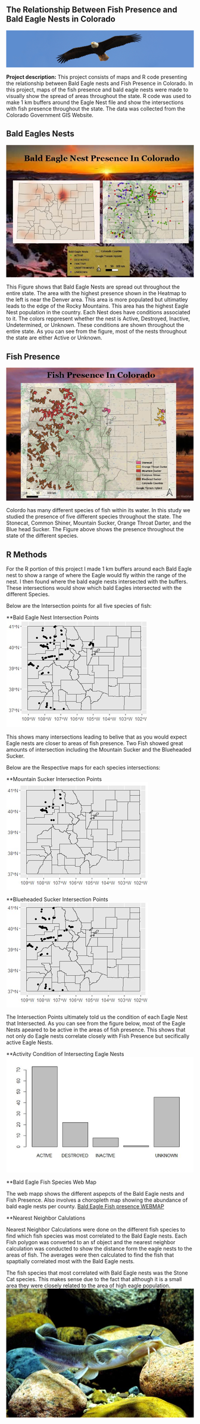 ## The Relationship Between Fish Presence and Bald Eagle Nests in Colorado

<img src="../images/baldbanner.jpg?raw=true"/>

**Project description:** This project consists of maps and R code presenting the relationship between Bald Eagle nests and Fish Presence in Colorado. In this project, maps of the fish presence and bald eagle nests were made to visually show the spread of areas throughout the state. R code was used to make 1 km buffers around the Eagle Nest file and show the intersections with fish presence throughout the state. The data was collected from the Colorado Government GIS Website.

## Bald Eagles Nests

<img src="../images/BaldEagleFinal12.jpg?raw=true"/>

  This Figure shows that Bald Eagle Nests are spread out throughout the entire state. The area with the highest presence shown in the Heatmap to the left is near the Denver area. This area is more populated but ultimatley leads to the edge of the Rocky Mountains. This area has the highest Eagle Nest population in the country. Each Nest does have conditions associated to it. The colors reppresent whether the nest is Active, Destroyed, Inactive, Undetermined, or Unknown. These conditions are shown throughout the entire state. As you can see from the figure, most of the nests throughout the state are either Active or Unknown.

## Fish Presence

<img src="../images/ColoradoFishFinal.jpg?raw=true"/>

  Colordo has many different species of fish within its water. In this study we studied the presence of five different species throughout the state. The Stonecat, Common Shiner, Mountain Sucker, Orange Throat Darter, and the Blue head Sucker. The Figure above shows the presence throughout the state of the different species.
  
  ## R Methods
  
  For the R portion of this project I made 1 km buffers around each Bald Eagle nest to show a range of where the Eagle would fly within the range of the nest. I then found where the bald eagle nests intersected with the buffers. These intersections would show which bald Eagles intersected with the different Species.
  
  Below are the Intersection points for all five species of fish:
  
  **Bald Eagle Nest Intersection Points
  <img src="../images/AllFish.jpg?raw=true"/>
  
  This shows many intersections leading to belive that as you would expect Eagle nests are closer to areas of fish presence. Two Fish showed great amounts of intersection including the Mountain Sucker and the Blueheaded Sucker.
  
  Below are the Respective maps for each species intersections:
  
**Mountain Sucker Intersection Points
  <img src="../images/MountainFishFinal.jpg?raw=true"/>
  
**Blueheaded Sucker Intersection Points
  <img src="../images/Blueheaded.jpg?raw=true"/>
  
  The Intersection Points ultimately told us the condition of each Eagle Nest that Intersected. As you can see from the figure below, most of the Eagle Nests apeared to be active in the areas of fish presence. This shows that not only do Eagle nests correlate closely with Fish Presence but secifically active Eagle Nests.
  
**Activity Condition of Intersecting Eagle Nests
 <img src="../images/graph.JPG?raw=true"/>
 
**Bald Eagle Fish Species Web Map
 
  The web mapp shows the different aspepcts of the Bald Eagle nests and Fish Presence. Also involves a choropleth map showing the abundance of bald eagle nests per county.
  [Bald Eagle Fish presence WEBMAP](/qgis2web_2020_04_23-13_02_30_659492)
  
  **Nearest Neighbor Calulations
  
  Nearest Neighbor Calculations were done on the different fish species to find which fish species was most correlated to the Bald Eagle nests. Each Fish polygon was converted to an sf object and the nearest neighbor calculation was conducted to show the distance form the eagle nests to the areas of fish. The averages were then calculated to find the fish that spaptially correlated most with the Bald Eagle nests. 
  
  The fish species that most correlated with Bald Eagle nests was the Stone Cat species. This makes sense due to the fact that although it is a small area they were closely related to the area of high eagle population.
  <img src="../images/stone.jpg?raw=true"/>
  
  

  
  
  
  

